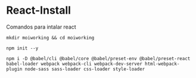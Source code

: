 # React-Install

Comandos para intalar react

```mkdir moiworking && cd moiworking```

```
npm init --y
```

```
npm i -D @babel/cli @babel/core @babel/preset-env @babel/preset-react babel-loader webpack webpack-cli webpack-dev-server html-webpack-plugin node-sass sass-loader css-loader style-loader
```
